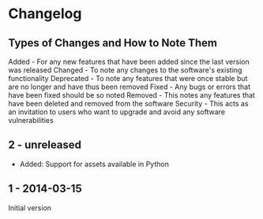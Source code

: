 # Changelog

## Types of Changes and How to Note Them 

Added - For any new features that have been added since the last version was released
Changed - To note any changes to the software's existing functionality
Deprecated - To note any features that were once stable but are no longer and have thus been removed
Fixed - Any bugs or errors that have been fixed should be so noted
Removed - This notes any features that have been deleted and removed from the software
Security - This acts as an invitation to users who want to upgrade and avoid any software vulnerabilities

## 2 - unreleased

* Added: Support for assets available in Python


## 1 - 2014-03-15

Initial version